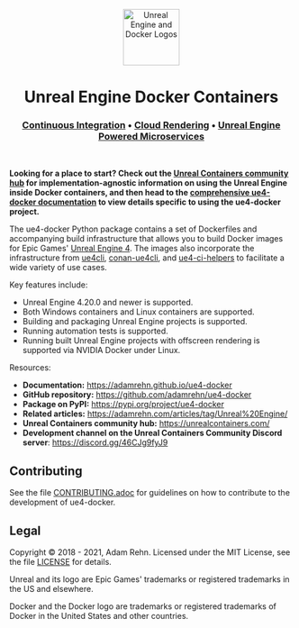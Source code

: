 <p align="center"><img src="https://raw.githubusercontent.com/adamrehn/ue4-docker/master/resources/images/banner.svg?sanitize=true" alt="Unreal Engine and Docker Logos" height="100"></p>
<h1 align="center"><strong>Unreal Engine Docker Containers</strong></h1>
<h3 align="center"><a href="https://unrealcontainers.com/docs/use-cases/continuous-integration">Continuous Integration</a> &bull; <a href="https://docs.adamrehn.com/ue4-docker/use-cases/cloud-rendering">Cloud Rendering</a> &bull; <a href="https://unrealcontainers.com/docs/use-cases/microservices">Unreal Engine Powered Microservices</a></h3>
<p>&nbsp;</p>

**Looking for a place to start? Check out the [Unreal Containers community hub](https://unrealcontainers.com/) for implementation-agnostic information on using the Unreal Engine inside Docker containers, and then head to the [comprehensive ue4-docker documentation](https://github.com/adamrehn/ue4-docker) to view details specific to using the ue4-docker project.**

The ue4-docker Python package contains a set of Dockerfiles and accompanying build infrastructure that allows you to build Docker images for Epic Games' [Unreal Engine 4](https://www.unrealengine.com/). The images also incorporate the infrastructure from [ue4cli](https://github.com/adamrehn/ue4cli), [conan-ue4cli](https://github.com/adamrehn/conan-ue4cli), and [ue4-ci-helpers](https://github.com/adamrehn/ue4-ci-helpers) to facilitate a wide variety of use cases.

Key features include:

- Unreal Engine 4.20.0 and newer is supported.
- Both Windows containers and Linux containers are supported.
- Building and packaging Unreal Engine projects is supported.
- Running automation tests is supported.
- Running built Unreal Engine projects with offscreen rendering is supported via NVIDIA Docker under Linux.

Resources:

- **Documentation:** <https://adamrehn.github.io/ue4-docker>
- **GitHub repository:** <https://github.com/adamrehn/ue4-docker>
- **Package on PyPI:** <https://pypi.org/project/ue4-docker>
- **Related articles:** <https://adamrehn.com/articles/tag/Unreal%20Engine/>
- **Unreal Containers community hub:** <https://unrealcontainers.com/>
- **Development channel on the Unreal Containers Community Discord server**: <https://discord.gg/46CJg9fyJ9>


## Contributing

See the file [CONTRIBUTING.adoc](https://github.com/adamrehn/ue4-docker/blob/master/CONTRIBUTING.adoc) for guidelines on how to contribute to the development of ue4-docker.


## Legal

Copyright &copy; 2018 - 2021, Adam Rehn. Licensed under the MIT License, see the file [LICENSE](https://github.com/adamrehn/ue4-docker/blob/master/LICENSE) for details.

Unreal and its logo are Epic Games' trademarks or registered trademarks in the US and elsewhere.

Docker and the Docker logo are trademarks or registered trademarks of Docker in the United States and other countries.
